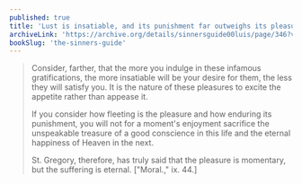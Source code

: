 ```yaml
---
published: true
title: 'Lust is insatiable, and its punishment far outweighs its pleasure'
archiveLink: 'https://archive.org/details/sinnersguide00luis/page/346?view=theater'
bookSlug: 'the-sinners-guide'
---
```


> Consider, farther, that the more you indulge in these infamous gratifications, the more insatiable will be your desire for them, the less they will satisfy you. It is the nature of these pleasures to excite the appetite rather than appease it.
>
> If you consider how fleeting is the pleasure and how enduring its punishment, you will not for a moment's enjoyment sacrifice the unspeakable treasure of a good conscience in this life and the eternal happiness of Heaven in the next.
>
> St. Gregory, therefore, has truly said that the pleasure is momentary, but the suffering is eternal. ["Moral.," ix. 44.]